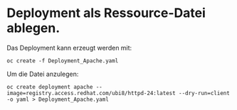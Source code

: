 # Deployment als Ressource-Datei ablegen.
Das Deployment kann erzeugt werden mit:
```
oc create -f Deployment_Apache.yaml
```

Um die Datei anzulegen:
```
oc create deployment apache --image=registry.access.redhat.com/ubi8/httpd-24:latest --dry-run=client -o yaml > Deployment_Apache.yaml
```


